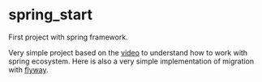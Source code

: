 # spring_start
First project with spring framework.

Very simple project based on the [video](https://www.youtube.com/watch?v=q87Xxu4NPIc) to understand how to work with spring ecosystem. Here is also a very simple implementation of migration with [flyway](https://flywaydb.org/).
